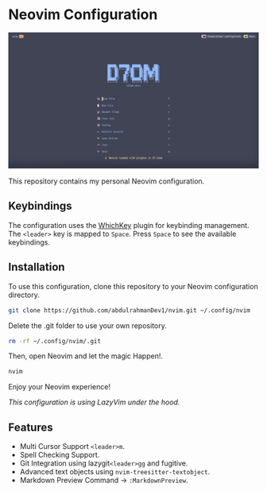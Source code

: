 # Neovim Configuration

![Nvim Screenshot](./nvim-screenshot.png)

This repository contains my personal Neovim configuration.

## Keybindings

The configuration uses the [WhichKey](https://github.com/folke/which-key.nvim) plugin for keybinding management.
The `<leader>` key is mapped to `Space`.
Press `Space` to see the available keybindings.

## Installation

To use this configuration, clone this repository to your Neovim configuration directory.

```bash
git clone https://github.com/abdulrahmanDev1/nvim.git ~/.config/nvim
```

Delete the .git folder to use your own repository.

```bash
rm -rf ~/.config/nvim/.git
```

Then, open Neovim and let the magic Happen!.

```bash
nvim
```

Enjoy your Neovim experience!

_This configuration is using LazyVim under the hood._

## Features

- Multi Cursor Support `<leader>m`.
- Spell Checking Support.
- Git Integration using lazygit`<leader>gg` and fugitive.
- Advanced text objects using `nvim-treesitter-textobject`.
- Markdown Preview Command → `:MarkdownPreview`.
